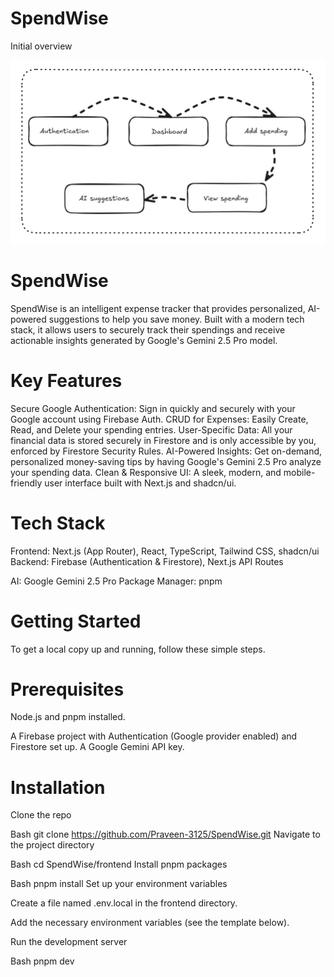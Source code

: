 # SpendWise

Initial overview

![Workflow](images/workflow.jpg)


# SpendWise
SpendWise is an intelligent expense tracker that provides personalized, AI-powered suggestions to help you save money. Built with a modern tech stack, it allows users to securely track their spendings and receive actionable insights generated by Google's Gemini 2.5 Pro model.

# Key Features
Secure Google Authentication: Sign in quickly and securely with your Google account using Firebase Auth.
CRUD for Expenses: Easily Create, Read, and Delete your spending entries.
User-Specific Data: All your financial data is stored securely in Firestore and is only accessible by you, enforced by Firestore Security Rules.
AI-Powered Insights: Get on-demand, personalized money-saving tips by having Google's Gemini 2.5 Pro analyze your spending data.
Clean & Responsive UI: A sleek, modern, and mobile-friendly user interface built with Next.js and shadcn/ui.

# Tech Stack
Frontend: Next.js (App Router), React, TypeScript, Tailwind CSS, shadcn/ui
Backend: Firebase (Authentication & Firestore), Next.js API Routes

AI: Google Gemini 2.5 Pro
Package Manager: pnpm

# Getting Started
To get a local copy up and running, follow these simple steps.

# Prerequisites
Node.js and pnpm installed.

A Firebase project with Authentication (Google provider enabled) and Firestore set up.
A Google Gemini API key.

# Installation
Clone the repo

Bash
git clone https://github.com/Praveen-3125/SpendWise.git
Navigate to the project directory

Bash
cd SpendWise/frontend
Install pnpm packages

Bash
pnpm install
Set up your environment variables

Create a file named .env.local in the frontend directory.

Add the necessary environment variables (see the template below).

Run the development server

Bash
pnpm dev

